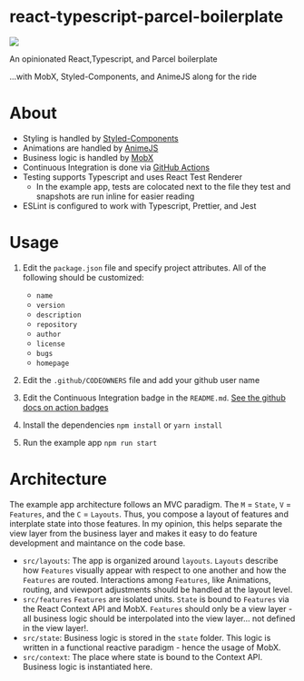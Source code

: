 # react-typescript-parcel-boilerplate

![](https://github.com/erhathaway/react-typescript-parcel-boilerplate/workflows/Continous%20Integration/badge.svg)

An opinionated React,Typescript, and Parcel boilerplate

...with MobX, Styled-Components, and AnimeJS along for the ride

# About

-   Styling is handled by [Styled-Components](https://www.styled-components.com/)
-   Animations are handled by [AnimeJS](https://animejs.com/)
-   Business logic is handled by [MobX](https://mobx.js.org/README.html)
-   Continuous Integration is done via [GitHub Actions](https://github.com/features/actions)
-   Testing supports Typescript and uses React Test Renderer
    -   In the example app, tests are colocated next to the file they test and snapshots are run inline for easier reading
-   ESLint is configured to work with Typescript, Prettier, and Jest

# Usage

1. Edit the `package.json` file and specify project attributes. All of the following should be customized:

    - `name`
    - `version`
    - `description`
    - `repository`
    - `author`
    - `license`
    - `bugs`
    - `homepage`

2. Edit the `.github/CODEOWNERS` file and add your github user name

3. Edit the Continuous Integration badge in the `README.md`. [See the github docs on action badges](https://help.github.com/en/actions/automating-your-workflow-with-github-actions/configuring-a-workflow#adding-a-workflow-status-badge-to-your-repository)
4. Install the dependencies `npm install` or `yarn install`
5. Run the example app `npm run start`

# Architecture

The example app architecture follows an MVC paradigm. The `M` = `State`, `V` = `Features`, and the `C` = `Layouts`. Thus, you compose a layout of features and interplate state into those features. In my opinion, this helps separate the view layer from the business layer and makes it easy to do feature development and maintance on the code base.

-   `src/layouts`: The app is organized around `layouts`. `Layouts` describe how `Features` visually appear with respect to one another and how the `Features` are routed. Interactions among `Features`, like Animations, routing, and viewport adjustments should be handled at the layout level.
-   `src/features` `Features` are isolated units. `State` is bound to `Features` via the React Context API and MobX. `Features` should only be a view layer - all business logic should be interpolated into the view layer... not defined in the view layer!.
-   `src/state`: Business logic is stored in the `state` folder. This logic is written in a functional reactive paradigm - hence the usage of MobX.
-   `src/context`: The place where state is bound to the Context API. Business logic is instantiated here.
